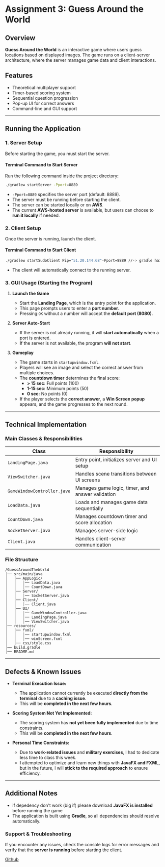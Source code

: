 # Assignment 3: Guess Around the World

## Overview
**Guess Around the World** is an interactive game where users guess
locations based on displayed images. The game runs on a client-server
architecture, where the server manages game data and client interactions.

## Features
- Theoretical multiplayer support
- Timer-based scoring system
- Sequential question progression
- Pop-up UI for correct answers
- Command-line and GUI support

---

## **Running the Application**

### **1. Server Setup**
Before starting the game, you must start the server.

#### **Terminal Command to Start Server**
Run the following command inside the project directory:
```sh
./gradlew startServer -Pport=8889
```
- `-Pport=8889` specifies the server port (default: 8889).
- The server must be running before starting the client.
- The server can be started locally or on **AWS**.
- The current **AWS-hosted server** is available, but users can choose to **run it locally** if needed.

### **2. Client Setup**
Once the server is running, launch the client.

#### **Terminal Command to Start Client**
```sh
./gradlew startSudoClient Pip="51.20.144.68"-Pport=8889 //-> gradle haing cache issue run via application code umtil it resolve
```
- The client will automatically connect to the running server.

### **3. GUI Usage (Starting the Program)**
1. **Launch the Game**
   - Start the **Landing Page**, which is the entry point for the application.
   - This page prompts users to enter a **port number**.
   - Pressing `OK` without a number will accept the **default port (8080)**.

2. **Server Auto-Start**
   - If the server is not already running, it will **start automatically** when a port is entered.
   - If the server is not available, the program **will not start**.

3. **Gameplay**
   - The game starts in `startupwindow.fxml`.
   - Players will see an image and select the correct answer from multiple choices.
   - The **countdown timer** determines the final score:
      - **> 15 sec:** Full points (100)
      - **1-15 sec:** Minimum points (50)
      - **0 sec:** No points (0)
   - If the player selects the **correct answer**, a **Win Screen popup** appears, and the game progresses to the next round.

---

## **Technical Implementation**

### **Main Classes & Responsibilities**
| Class | Responsibility |
|-----------------|--------------------------------------------------|
| `LandingPage.java` | Entry point, initializes server and UI setup |
| `ViewSwitcher.java` | Handles scene transitions between UI screens |
| `GameWindowController.java` | Manages game logic, timer, and answer validation |
| `LoadData.java` | Loads and manages game data sequentially |
| `CountDown.java` | Manages countdown timer and score allocation |
| `SocketServer.java` | Manages server-side logic |
| `Client.java` | Handles client-server communication |

### **File Structure**
```
/GuessAroundTheWorld
│── src/main/java
│   │── AppLogic/
│   │   │── LoadData.java
│   │   │── CountDown.java
│   │── Server/
│   │   │── SocketServer.java
│   │── Client/
│   │   │── Client.java
│   │── UI/
│   │   │── GameWindowController.java
│   │   │── LandingPage.java
│   │   │── ViewSwitcher.java
│── resources/
│   │── fxml/
│   │   │── startupwindow.fxml
│   │   │── winScreen.fxml
│   │── css/style.css
│── build.gradle
│── README.md
```

---

## **Defects & Known Issues**
- **Terminal Execution Issue:**
   - The application cannot currently be executed **directly from the terminal** due to a **caching issue**.
   - This will be **completed in the next few hours**.

- **Scoring System Not Yet Implemented:**
   - The scoring system has **not yet been fully implemented** due to time constraints.
   - This will be **completed in the next few hours**.

- **Personal Time Constraints:**
   - Due to **work-related issues** and **military exercises**, I had to dedicate less time to class this week.
   - I attempted to optimize and learn new things with **JavaFX and FXML**, but in the future, I will **stick to the required approach** to ensure efficiency.

---

## **Additional Notes**
-  if depedency don't work (big if) please download  **JavaFX is installed** before running the game
- The application is built using **Gradle**, so all dependencies should resolve automatically.


### **Support & Troubleshooting**
If you encounter any issues, check the console logs for error messages and
verify that the **server is running** before starting the client.

[Github](https://github.com/Bjablaso/ser321-spring25-A-Bjablaso/tree/main/Assignment3/AroundtheWorld)